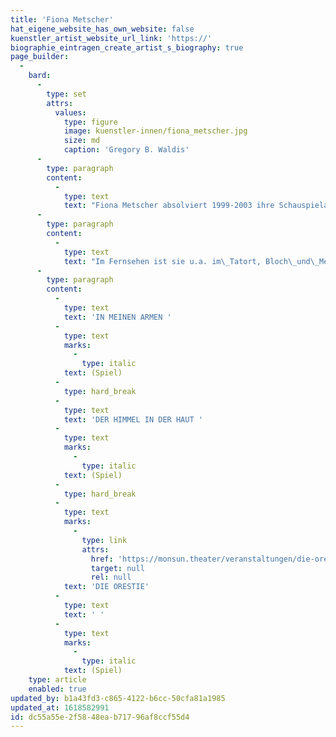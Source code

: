 ```yaml
---
title: 'Fiona Metscher'
hat_eigene_website_has_own_website: false
kuenstler_artist_website_url_link: 'https://'
biographie_eintragen_create_artist_s_biography: true
page_builder:
  -
    bard:
      -
        type: set
        attrs:
          values:
            type: figure
            image: kuenstler-innen/fiona_metscher.jpg
            size: md
            caption: 'Gregory B. Waldis'
      -
        type: paragraph
        content:
          -
            type: text
            text: "Fiona Metscher absolviert 1999-2003 ihre Schauspielausbildung an der\_Schule des Theaters der Keller\_in Köln. Danach folgen regelmäßige Engagements an freien Bühnen und Stadttheatern in Bonn, Dortmund, Hagen, Hannover, Mannheim, Münster, Koblenz und Köln. Gastspiele führen sie nach Berlin, Bochum, Hamburg, Gmunden, Mannheim, München und Zürich. Seit 2020 ist sie Gründungsmitglied des interdisziplinären Künstler:innenkollektivs\_POLAR PUBLIK e.V.\_(Gewinner:innen des „Reload“ - Stipendiums des Bundes 2020). Mit\_VERSCHWINDENDE ORTE ODER WAS UNS RETTEN KANN\_über die Umsiedlungen im Zuge des Braunkohletagebaus hat das Kollektiv bereits vor Vereinsgründung im Oktober 2019 seine erste Premiere in der Alten Feuerwache Köln. Mit dem Monologstück\_EINE NICHT UMERZIEHBARE FRAU\_über die ermordete russische Journalistin Anna Politkowskaja wird sie zu Festivals und Gastspielen in Theatern deutschlandweit eingeladen. Zuletzt am Nationaltheater Mannheim. Für ihre schauspielerische Arbeit, insbesondere als\_Cookie Close\_wird sie 2018 mit dem Kölner Darstellerpreis ausgezeichnet."
      -
        type: paragraph
        content:
          -
            type: text
            text: "Im Fernsehen ist sie u.a. im\_Tatort, Bloch\_und\_Merz gegen Merz\_zu sehen. Seit 2007 spricht sie Hörbücher und arbeitet seit 2009 regelmäßig für WDR/ ARD und DLF als Sprecherin. Seit 2010 arbeitet sie als Schauspieldozentin and der Schauspielschule\_DER KELLER\_in Köln."
      -
        type: paragraph
        content:
          -
            type: text
            text: 'IN MEINEN ARMEN '
          -
            type: text
            marks:
              -
                type: italic
            text: (Spiel)
          -
            type: hard_break
          -
            type: text
            text: 'DER HIMMEL IN DER HAUT '
          -
            type: text
            marks:
              -
                type: italic
            text: (Spiel)
          -
            type: hard_break
          -
            type: text
            marks:
              -
                type: link
                attrs:
                  href: 'https://monsun.theater/veranstaltungen/die-orestie'
                  target: null
                  rel: null
            text: 'DIE ORESTIE'
          -
            type: text
            text: ' '
          -
            type: text
            marks:
              -
                type: italic
            text: (Spiel)
    type: article
    enabled: true
updated_by: b1a43fd3-c865-4122-b6cc-50cfa81a1985
updated_at: 1618582991
id: dc55a55e-2f58-48ea-b717-96af8ccf55d4
---
```

